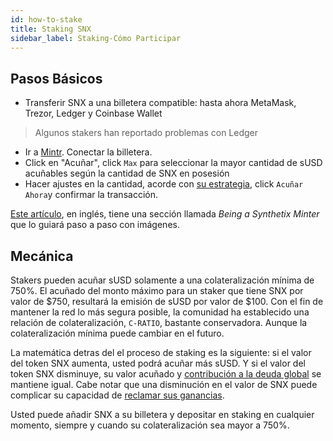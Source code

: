 ```yaml
---
id: how-to-stake
title: Staking SNX
sidebar_label: Staking-Cómo Participar
---
```


## Pasos Básicos

- Transferir SNX a una billetera compatible: hasta ahora MetaMask, Trezor, Ledger y Coinbase Wallet
> Algunos stakers han reportado problemas con Ledger
- Ir a <a class="link" target="_blank" href="https://beta.mintr.synthetix.io/">Mintr</a>. Conectar la billetera.
- Click en "Acuñar", click `Max` para seleccionar la mayor cantidad de sUSD acuñables según la cantidad de SNX en posesión
- Hacer ajustes en la cantidad, acorde con <a href="/docs/staking-strategies" class="link">su estrategia</a>, click `Acuñar Ahora`y confirmar la transacción.

<a class="link" href="https://defitutorials.substack.com/p/the-ultimate-guide-to-synthetix" target="_blank">Este artículo</a>, en inglés, tiene una sección llamada *Being a Synthetix Minter* que lo guiará paso a paso con imágenes.

## Mecánica

Stakers pueden acuñar sUSD solamente a una colateralización mínima de 750%. El acuñado del monto máximo para un staker que tiene SNX por valor de $750, resultará la emisión de sUSD por valor de $100. Con el fin de mantener la red lo más segura posible, la comunidad ha establecido una relación de colateralización, `C-RATIO`, bastante conservadora. Aunque la colateralización mínima puede cambiar en el futuro.

La matemática detras del el proceso de staking es la siguiente: si el valor del token SNX aumenta, usted podrá acuñar más sUSD. Y si el valor del token SNX disminuye, su valor acuñado y <a href="/docs/claiming-rewards#managing-debt" class="link">contribución a la deuda global</a> se mantiene igual. Cabe notar que una disminución en el valor de SNX puede complicar su capacidad de <a href="/docs/claiming-rewards" class="link">reclamar sus ganancias</a>.

Usted puede añadir SNX a su billetera y depositar en staking en cualquier momento, siempre y cuando su colateralización sea mayor a 750%.
